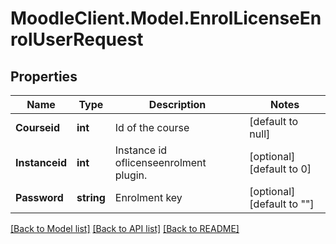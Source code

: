 # MoodleClient.Model.EnrolLicenseEnrolUserRequest

## Properties

Name | Type | Description | Notes
------------ | ------------- | ------------- | -------------
**Courseid** | **int** | Id of the course | [default to null]
**Instanceid** | **int** | Instance id oflicenseenrolment plugin. | [optional] [default to 0]
**Password** | **string** | Enrolment key | [optional] [default to ""]

[[Back to Model list]](../README.md#documentation-for-models) [[Back to API list]](../README.md#documentation-for-api-endpoints) [[Back to README]](../README.md)

